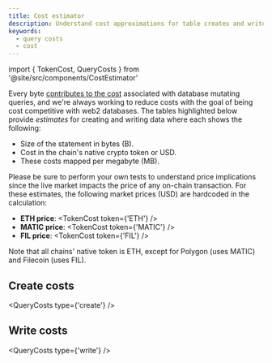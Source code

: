 ```yaml
---
title: Cost estimator
description: Understand cost approximations for table creates and writes based on statement size.
keywords:
  - query costs
  - cost
---
```


import { TokenCost, QueryCosts } from '@site/src/components/CostEstimator'

Every byte [contributes to the cost](/fundamentals/architecture/query-optimization) associated with database mutating queries, and we're always working to reduce costs with the goal of being cost competitive with web2 databases. The tables highlighted below provide _estimates_ for creating and writing data where each shows the following:

- Size of the statement in bytes (B).
- Cost in the chain's native crypto token or USD.
- These costs mapped per megabyte (MB).

Please be sure to perform your own tests to understand price implications since the live market impacts the price of any on-chain transaction. For these estimates, the following market prices (USD) are hardcoded in the calculation:

- **ETH price**: <TokenCost token={'ETH'} />
- **MATIC price**: <TokenCost token={'MATIC'} />
- **FIL price**: <TokenCost token={'FIL'} />

Note that all chains' native token is ETH, except for Polygon (uses MATIC) and Filecoin (uses FIL).

## Create costs

<QueryCosts type={'create'} />

## Write costs

<QueryCosts type={'write'} />
